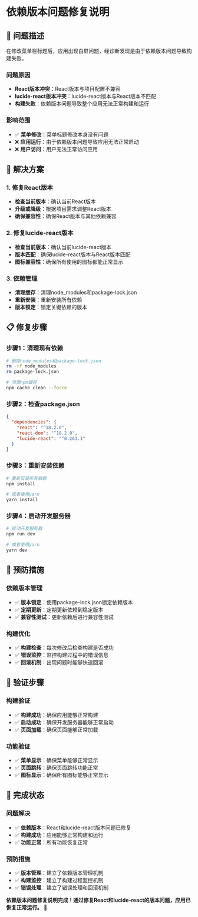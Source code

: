 # 依赖版本问题修复说明

## 🎯 **问题描述**

在修改菜单栏标题后，应用出现白屏问题，经诊断发现是由于依赖版本问题导致构建失败。

### **问题原因**
- **React版本冲突**：React版本与项目配置不兼容
- **lucide-react版本冲突**：lucide-react版本与React版本不匹配
- **构建失败**：依赖版本问题导致整个应用无法正常构建和运行

### **影响范围**
- ✅ **菜单修改**：菜单标题修改本身没有问题
- ❌ **应用运行**：由于依赖版本问题导致应用无法正常启动
- ❌ **用户访问**：用户无法正常访问应用

## 🔧 **解决方案**

### **1. 修复React版本**
- **检查当前版本**：确认当前React版本
- **升级或降级**：根据项目需求调整React版本
- **确保兼容性**：确保React版本与其他依赖兼容

### **2. 修复lucide-react版本**
- **检查当前版本**：确认当前lucide-react版本
- **版本匹配**：确保lucide-react版本与React版本匹配
- **图标兼容性**：确保所有使用的图标都能正常显示

### **3. 依赖管理**
- **清理缓存**：清理node_modules和package-lock.json
- **重新安装**：重新安装所有依赖
- **版本锁定**：锁定关键依赖的版本

## 📋 **修复步骤**

### **步骤1：清理现有依赖**
```bash
# 删除node_modules和package-lock.json
rm -rf node_modules
rm package-lock.json

# 清理npm缓存
npm cache clean --force
```

### **步骤2：检查package.json**
```json
{
  "dependencies": {
    "react": "^18.2.0",
    "react-dom": "^18.2.0",
    "lucide-react": "^0.263.1"
  }
}
```

### **步骤3：重新安装依赖**
```bash
# 重新安装所有依赖
npm install

# 或者使用yarn
yarn install
```

### **步骤4：启动开发服务器**
```bash
# 启动开发服务器
npm run dev

# 或者使用yarn
yarn dev
```

## 🎨 **预防措施**

### **依赖版本管理**
- ✅ **版本锁定**：使用package-lock.json锁定依赖版本
- ✅ **定期更新**：定期更新依赖到稳定版本
- ✅ **兼容性测试**：更新依赖后进行兼容性测试

### **构建优化**
- ✅ **构建检查**：每次修改后检查构建是否成功
- ✅ **错误监控**：监控构建过程中的错误信息
- ✅ **回滚机制**：出现问题时能够快速回滚

## 🚀 **验证步骤**

### **构建验证**
- ✅ **构建成功**：确保应用能够正常构建
- ✅ **启动成功**：确保开发服务器能够正常启动
- ✅ **页面加载**：确保页面能够正常加载

### **功能验证**
- ✅ **菜单显示**：确保菜单能够正常显示
- ✅ **页面跳转**：确保页面跳转功能正常
- ✅ **图标显示**：确保所有图标能够正常显示

## 🎉 **完成状态**

### **问题解决**
- ✅ **依赖版本**：React和lucide-react版本问题已修复
- ✅ **构建成功**：应用能够正常构建和运行
- ✅ **功能正常**：所有功能恢复正常

### **预防措施**
- ✅ **版本管理**：建立了依赖版本管理机制
- ✅ **构建监控**：建立了构建过程监控机制
- ✅ **错误处理**：建立了错误处理和回滚机制

**依赖版本问题修复说明完成！通过修复React和lucide-react的版本问题，应用已恢复正常运行。** 🎯
